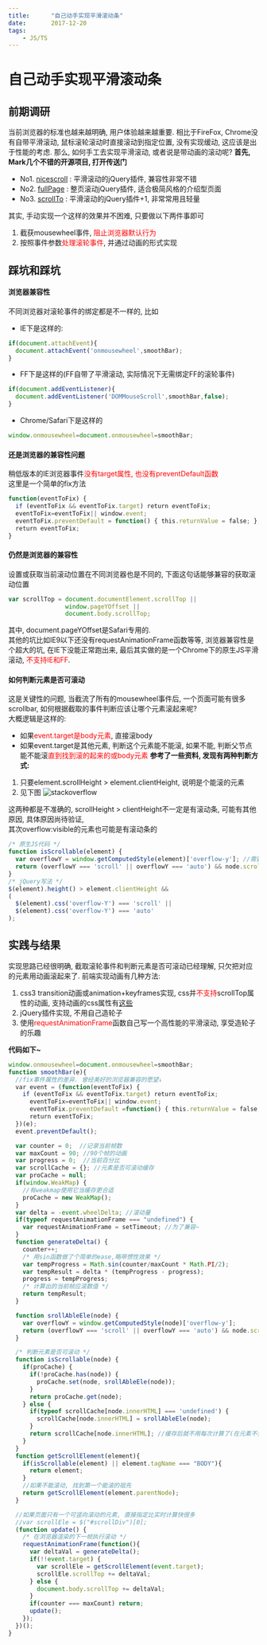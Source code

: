 ```yaml
---
title:      "自己动手实现平滑滚动条"
date:       2017-12-20
tags:
    - JS/TS
---
```


# 自己动手实现平滑滚动条

## 前期调研
当前浏览器的标准也越来越明确, 用户体验越来越重要. 相比于FireFox, Chrome没有自带平滑滚动, 鼠标滚轮滚动时直接滚动到指定位置, 没有实现缓动, 这应该是出于性能的考虑. 那么, 如何手工去实现平滑滚动, 或者说是带动画的滚动呢?
**首先, Mark几个不错的开源项目, 打开传送门**
- No1. <a href="https://github.com/inuyaksa/jquery.nicescroll" target="_blank">nicescroll</a> : 平滑滚动的jQuery插件, 兼容性非常不错
- No2. <a href="https://github.com/alvarotrigo/fullPage.js" target="_blank">fullPage</a> : 整页滚动jQuery插件, 适合极简风格的介绍型页面
- No3. <a href="https://github.com/flesler/jquery.scrollTo" target="_blank">scrollTo</a> : 平滑滚动的jQuery插件+1, 非常常用且轻量

其实, 手动实现一个这样的效果并不困难, 只要做以下两件事即可
1. 截获mousewheel事件,<span style="color: #ff0000;"> 阻止浏览器默认行为</span>
2. 按照事件参数<span style="color: #ff0000;">处理滚轮事件</span>, 并通过动画的形式实现

## 踩坑和踩坑
#### 浏览器兼容性   
不同浏览器对滚轮事件的绑定都是不一样的, 比如
- IE下是这样的:
```js
if(document.attachEvent){
  document.attachEvent('onmousewheel',smoothBar);
}
```
- FF下是这样的(FF自带了平滑滚动, 实际情况下无需绑定FF的滚轮事件)
```js
if(document.addEventListener){
  document.addEventListener('DOMMouseScroll',smoothBar,false);
}
```
- Chrome/Safari下是这样的
```js
window.onmousewheel=document.onmousewheel=smoothBar;
```
#### 还是浏览器的兼容性问题  
稍低版本的IE浏览器事件<span style="color: #ff0000;">没有target属性, 也没有preventDefault函数</span>  
这里是一个简单的fix方法  
```js
function(eventToFix) {
  if (eventToFix && eventToFix.target) return eventToFix;
  eventToFix=eventToFix|| window.event;
  eventToFix.preventDefault = function() { this.returnValue = false; };
  return eventToFix;
}
```
#### 仍然是浏览器的兼容性  
设置或获取当前滚动位置在不同浏览器也是不同的, 下面这句话能够兼容的获取滚动位置   
```js
var scrollTop = document.documentElement.scrollTop || 
                window.pageYOffset || 
                document.body.scrollTop;
```
其中, document.pageYOffset是Safari专用的.   
其他的坑比如IE9以下还没有requestAnimationFrame函数等等, 浏览器兼容性是个超大的坑, 在IE下没能正常跑出来, 最后其实做的是一个Chrome下的原生JS平滑滚动, <span style="color: #ff0000;">不支持IE和FF</span>.  

#### 如何判断元素是否可滚动

这是关键性的问题, 当截流了所有的mousewheel事件后, 一个页面可能有很多scrollbar, 如何根据截取的事件判断应该让哪个元素滚起来呢?  
大概逻辑是这样的:  
- 如果<span style="color: #ff0000;">event.target是body元素</span>, 直接滚body
- 如果event.target是其他元素, 判断这个元素能不能滚, 如果不能, 判断父节点能不能滚<span style="color: #ff0000;">直到找到滚的起来的或body元素</span>
<strong>参考了一些资料, 发现有两种判断方式:</strong>  
1. 只要element.scrollHeight > element.clientHeight, 说明是个能滚的元素
2. 见下图
![stackoverflow](//filecdn.code2life.top/isScrollable.png)

这两种都是不准确的, scrollHeight > clientHeight不一定是有滚动条, 可能有其他原因, 具体原因尚待验证,  
其次overflow:visible的元素也可能是有滚动条的  
```js
/* 原生JS代码 */
function isScrollable(element) {
  var overflowY = window.getComputedStyle(element)['overflow-y']; //需要根据计算后的style判断而不能根据元素的css属性
  return (overflowY === 'scroll' || overflowY === 'auto') && node.scrollHeight > node.clientHeight;
}
/* jQuery写法 */
$(element).height() > element.clientHeight && 
( 
  $(element).css('overflow-Y') === 'scroll' || 
  $(element).css('overflow-Y') === 'auto'
);
```
## 实践与结果
实现思路已经很明确, 截取滚轮事件和判断元素是否可滚动已经理解, 只欠把对应的元素用动画滚起来了.
前端实现动画有几种方法:
1. css3 transition动画或animation+keyframes实现, css并<span style="color: #ff0000;">不支持</span>scrollTop属性的动画, 支持动画的css属性有<a href="//oli.jp/2010/css-animatable-properties/">这些</a>
2. jQuery插件实现, 不用自己造轮子  
3. 使用<span style="color: #ff0000;">requestAnimationFrame</span>函数自己写一个高性能的平滑滚动, 享受造轮子的乐趣  

  
**代码如下~**
```js
window.onmousewheel=document.onmousewheel=smoothBar;
function smoothBar(e){ 
  //fix事件属性的差异. 曾经美好的浏览器兼容的愿望↓
  var event = (function(eventToFix) {
    if (eventToFix && eventToFix.target) return eventToFix;
      eventToFix=eventToFix|| window.event;
      eventToFix.preventDefault =function() { this.returnValue = false; };
      return eventToFix;
  })(e);
  event.preventDefault();

  var counter = 0;  //记录当前帧数
  var maxCount = 90; //90个帧的动画
  var progress = 0;  //当前百分比
  var scrollCache = {}; //元素是否可滚动缓存
  var proCache = null;
  if(window.WeakMap) {
    //有weakmap使用它当缓存更合适
    proCache = new WeakMap();
  }
  var delta = -event.wheelDelta; //滚动量
  if(typeof requestAnimationFrame === "undefined") {
    var requestAnimationFrame = setTimeout; //为了兼容~
  }
  function generateDelta() {
    counter++;
    /* 用sin函数做了个简单的ease,略带惯性效果 */
    var tempProgress = Math.sin(counter/maxCount * Math.PI/2);
    var tempResult = delta * (tempProgress - progress);
    progress = tempProgress;
    /* 计算出的当前帧应滚数值 */
    return tempResult;
  }

  function srollAbleEle(node) {
    var overflowY = window.getComputedStyle(node)['overflow-y'];
    return (overflowY === 'scroll' || overflowY === 'auto') && node.scrollHeight > node.clientHeight;
  }

  /* 判断元素是否可滚动 */
  function isScrollable(node) {
    if(proCache) {
      if(!proCache.has(node)) {
        proCache.set(node, srollAbleEle(node));
      }
      return proCache.get(node);
    } else {
      if(typeof scrollCache[node.innerHTML] === 'undefined') {
        scrollCache[node.innerHTML] = srollAbleEle(node);
      }
      return scrollCache[node.innerHTML]; //缓存后就不用每次计算了(在元素不会动态改变属性的前提下)
    }
  }
  function getScrollElement(element){
    if(isScrollable(element) || element.tagName === "BODY"){
      return element;
    }
    //如果不能滚动, 找到第一个能滚的祖先
    return getScrollElement(element.parentNode);
  }

  //如果页面只有一个可竖向滚动的元素, 直接指定比实时计算快很多
  //var scrollEle = $("#scrollDiv")[0];
  (function update() {
    /* 在浏览器渲染的下一帧执行滚动 */
    requestAnimationFrame(function(){
      var deltaVal = generateDelta();
      if(!!event.target) {
        var scrollEle = getScrollElement(event.target);
        scrollEle.scrollTop += deltaVal;
      } else {
        document.body.scrollTop += deltaVal;
      }
      if(counter === maxCount) return;
      update();
    });
  })();
}
```